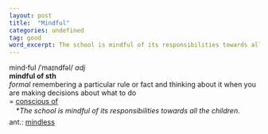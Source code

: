 ```yaml
---
layout: post
title:  "Mindful"
categories: undefined
tag: good
word_excerpt: The school is mindful of its responsibilities towards all the children.
---
```

<DIV style="MARGIN: 0px 0px 5px">mind<B>·</B>ful /ˈmaɪndfəl/ <I>adj</I> <BR><B>mindful of sth</B><BR><I>formal</I> remembering a particular rule or fact and thinking about it when you are making decisions about what to do<BR>= <A href="{{ site.baseurl }}/conscious"><U>conscious of</U></A><BR>　*<I>The school is mindful of its responsibilities towards all the children.</I></DIV>
<DIV style="MARGIN: 0px 0px 5px">
<DIV style="MARGIN: 4px 0px">ant.: <A href="{{ site.baseurl }}/mindless"><U>mindless</U></A></DIV></DIV>
